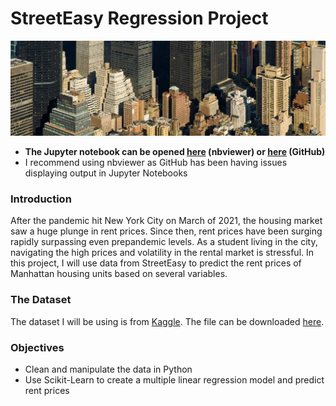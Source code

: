# StreetEasy Regression Project

![nyc](images/nyc-buildings.jpg)

- **The Jupyter notebook can be opened [here](https://nbviewer.org/github/seanjkk/streeteasy-regression-project/blob/main/Streeteasy_Regression_Project.ipynb) (nbviewer) or [here](Streeteasy_Regression_Project.ipynb) (GitHub)**
- I recommend using nbviewer as GitHub has been having issues displaying output in Jupyter Notebooks

### Introduction

After the pandemic hit New York City on March of 2021, the housing market saw a huge plunge in rent prices. Since then, rent prices have been surging rapidly surpassing even prepandemic levels. As a student living in the city, navigating the high prices and volatility in the rental market is stressful. In this project, I will use data from StreetEasy to predict the rent prices of Manhattan housing units based on several variables.

### The Dataset

The dataset I will be using is from [Kaggle](https://kaggle.com/). The file can be downloaded [here](https://www.kaggle.com/datasets/zohaib30/streeteasy-dataset).

### Objectives

- Clean and manipulate the data in Python
- Use Scikit-Learn to create a multiple linear regression model and predict rent prices

